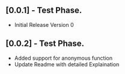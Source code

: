 ## [0.0.1] - Test Phase.

* Initial Release Version 0

## [0.0.2] - Test Phase.

* Added support for anonymous function
* Update Readme with detailed Explaination
